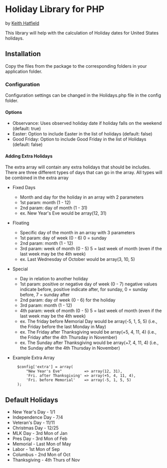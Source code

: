 # Holiday Library for PHP
by [Keith Hatfield](http://keithscode.com)

This library will help with the calculation of Holiday dates for
United States holidays.

## Installation
Copy the files from the package to the corresponding folders in your 
application folder.

### Configuration
Configuration settings can be changed in the Holidays.php file in the
config folder.

#### Options
* Observance: Uses observed holiday date if holiday falls on the
  weekend (default: true)
* Easter: Option to include Easter in the list of holidays
  (default: false)
* Good Friday: Option to include Good Friday in the list of
  Holidays (default: false)

#### Adding Extra Holidays
The extra array will contain any extra holidays that should be includes. 
There are three different types of days that can go in the array.
All types will be combined in the extra array

* Fixed Days
  * Month and day for the holiday in an array with 2 parameters
  * 1st param: month (1 - 12)
  * 2nd param: day of month (1 - 31)
  * ex. New Year's Eve would be array(12, 31)

* Floating
  * Specific day of the month in an array with 3 parameters
  * 1st param: day of week (0 - 6) 0 = sunday
  * 2nd param: month (1 - 12)
  * 3rd param: week of month (0 - 5) 5 = last week of month (even if the last week may be the 4th week)
  * ex. Last Wednesday of October would be array(3, 10, 5)

* Special
  * Day in relation to another holiday 
  * 1st param: positive or negative day of week (0 - 7) negative values indicate before, positive indicate after, for sunday, 0 = sunday before, 7 = sunday after
  * 2nd param: day of week (0 - 6) for the holiday
  * 3rd param: month (1 - 12)
  * 4th param: week of month (0 - 5) 5 = last week of month (even if the last week may be the 4th week)
  * ex. The friday before Memorial Day would be array(-5, 1, 5, 5) (i.e., the Friday before the last Monday in May)
  * ex. The Friday after Thanksgiving would be array(+5, 4, 11, 4) (i.e., the Friday after the 4th Thursday in November)
  * ex. The Sunday after Thanksgiving would be array(+7, 4, 11, 4) (i.e., the Sunday after the 4th Thursday in November)

* Example Extra Array

        $config['extra'] = array(
            "New Year's Eve"          => array(12, 31),
            'Fri. after Thanksgiving' => array(+5, 4, 11, 4),
            'Fri. before Memorial'    => array(-5, 1, 5, 5)
        );

## Default Holidays
* New Year's Day   - 1/1
* Independence Day - 7/4
* Veteran's Day    - 11/11
* Christmas Day    - 12/25
* MLK Day          - 3rd Mon of Jan
* Pres Day         - 3rd Mon of Feb
* Memorial         - Last Mon of May
* Labor            - 1st Mon of Sep
* Columbus         - 2nd Mon of Oct 
* Thanksgiving     - 4th Thurs of Nov